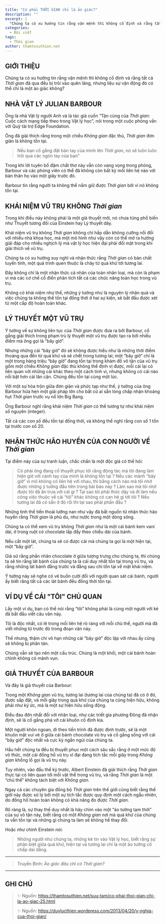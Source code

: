 ```yaml
---
title: "Có phải THỜI GIAN chỉ là ảo giác?"
description: ""
excerpt: |
  "Chúng ta có xu hướng tin rằng vận mệnh thì không cố định và rằng tất cả THỜI GIAN đã qua đều bị trôi vào quên lãng, nhưng liệu sự vận động đó có thể chỉ là một ảo giác không?"
categories:
  - Bài viết
tags:
  - Thời gian
author: thamtosuthien.net
---
```


## GIỚI THIỆU

Chúng ta có xu hướng tin rằng vận mệnh thì không cố định và rằng tất cả _Thời gian_ đã qua đều bị trôi vào quên lãng,
nhưng liệu sự vận động đó có thể chỉ là một ảo giác không?

## NHÀ VẬT LÝ JULIAN BARBOUR

Ông là nhà Vật lý người Anh và là tác giả cuốn “Tận cùng của _Thời gian_: Cuộc cách mạng tiếp theo trong Vật lý học”,
nói trong một cuộc phỏng vấn với Quỹ tài trợ Edge Foundation.

Ông đã giải thích rằng trong một chiều _Không gian_ đặc thù, _Thời gian_ đơn giản là không tồn tại.

> Nếu bạn cố gắng đặt bàn tay của mình lên _Thời gian_, nó sẽ luôn luôn trôi qua các ngón tay của bạn”

Trong khi lời tuyên bố đậm chất thơ này vẫn còn vang vọng trong phòng,
Barbour và các phóng viên có thể đã không còn bất kỳ mối liên hệ nào với bản thân họ vào một giây trước đó.

Barbour tin rằng người ta không thể nắm giữ được _Thời gian_ bởi vì nó không tồn tại.

## KHÁI NIỆM VŨ TRỤ KHÔNG _Thời gian_

Trong khi điều này không phải là một giả thuyết mới, nó chưa từng phổ biến như Thuyết tương đối của Einstein hay Lý thuyết dây.

Khái niệm vũ trụ không _Thời gian_ không chỉ hấp dẫn không cưỡng nổi đối với nhiều nhà khoa học, mà một mô hình như vậy còn có thể mở ra hướng giải đáp cho nhiều nghịch lý mà vật lý học hiện đại phải đối mặt trong khi giải thích về vũ trụ.

Chúng ta có xu hướng suy nghĩ và nhận thức rằng _Thời gian_ có bản chất tuyến tính, một quá trình quen thuộc là chảy từ quá khứ tới tương lai.

Đây không chỉ là một nhận thức cá nhân của toàn nhân loại, mà còn là phạm vi mà các cơ chế cổ điển phân tích tất cả các chức năng toán học trong vũ trụ.

Không có khái niệm như thế, những ý tưởng như là nguyên lý nhân quả và việc chúng ta không thể tồn tại đồng thời ở hai sự kiện, sẽ bắt đầu được xét từ một cấp độ hoàn toàn khác.

## LÝ THUYẾT MỘT VŨ TRỤ

Ý tưởng về sự không liên tục của _Thời gian_ được đưa ra bởi Barbour, cố gắng giải thích trong phạm trù lý thuyết một vũ trụ được tạo ra bởi nhiều điểm mà ông gọi là “bây giờ”.

Nhưng những cái “bây giờ” đó sẽ không được hiểu như là những thời điểm thoáng qua đến từ quá khứ và sẽ chết trong tương lai;
một “bây giờ” chỉ là một trong hàng triệu “bây giờ” đang tồn tại trong khảm đồ vô tận của vũ trụ gồm một chiều _Không gian_ đặc thù không thể định vị được, mỗi cái lại có liên quan với những cái khác theo một cách tinh vi, nhưng không có cái nào nổi bật hơn cái lân cận. Chúng đều tồn tại cùng một lúc.

Với một sự hòa trộn giữa đơn giản và phức tạp như thế, ý tưởng của ông Barbour hứa hẹn một giải pháp lớn cho bất cứ ai sẵn lòng chấp nhận khoảng hụt _Thời gian_ trước vụ nổ lớn Big Bang.

Ông Barbour nghĩ rằng khái niệm _Thời gian_ có thể tương tự như khái niệm số nguyên (integer).

Tất cả các con số đều tồn tại đồng thời, và không thể nghĩ rằng con số 1 tồn tại trước con số 20.

## NHẬN THỨC HÃO HUYỀN CỦA CON NGƯỜI VỀ _Thời gian_

Tại điểm này của sự tranh luận, chắc chắn là một độc giả có thể hỏi:

> Có phải ông đang cố thuyết phục tôi rằng động tác mà tôi đang làm hiện giờ với cánh tay của mình là không tồn tại ?
> Nếu các mảnh “bây giờ” vi mô không có liên hệ với nhau, thì bằng cách nào mà tôi nhớ được những ý tưởng đầu tiên trong bài báo này ?
> Làm sao mà tôi nhớ được tôi đã ăn trưa với cái gì ?
> Tại sao tôi phải thức dậy và đi làm nếu công việc thuộc về cái “tôi” khác không có can hệ gì tới tôi ?
> Nếu tương lai đã có sẵn ở đó rồi thì tại sao phải phấn đấu ?

Những tình thế tiến thoái lưỡng nan như vậy đã bắt nguồn từ nhận thức hão huyền rằng _Thời gian_ là phù du, như nước trong một dòng sông.

Chúng ta có thể xem vũ trụ không _Thời gian_ như là một cái bánh kem vani dài, ở trong ruột có chocolate lấp đầy theo chiều dài của bánh.

Nếu cắt một lát, chúng ta sẽ có được cái mà chúng ta gọi là một hiện tại, một “bây giờ”.

Giả sử rằng phần nhân chocolate ở giữa tượng trưng cho chúng ta, thì chúng ta sẽ tin rằng lát bánh của chúng ta là cái duy nhất tồn tại trong vũ trụ,
và rằng những lát bánh đằng trước và đằng sau chỉ tồn tại về mặt khái niệm.

Ý tưởng này sẽ nghe có vẻ buồn cười đối với người quan sát cái bánh, người ấy biết rằng tất cả các lát bánh đều đồng thời tồn tại.

## VÍ DỤ VỀ CÁI "TÔI" CHỦ QUAN

Lấy một ví dụ, bạn có thể nói rằng “tôi” không phải là cùng một người với kẻ đã bắt đầu viết câu văn này.

Tôi là độc nhất, có lẽ trong mối liên hệ rõ ràng với mỗi chủ thể, người mà đã viết những từ trước đó trong đoạn văn này.

Thế nhưng, thậm chí vô hạn những cái “bây giờ” độc lập với nhau ấy cũng sẽ không bị phân tán.

Chúng vẫn sẽ tạo nên một cấu trúc. Chúng là một khối, một cái bánh hoàn chỉnh không có mảnh vụn.

## GIẢ THUYẾT CỦA BARBOUR

Và đây là giả thuyết của Barbour:

Trong một _Không gian_ vũ trụ, tương lai (tương lai của chúng ta) đã có ở đó, được sắp đặt, và mỗi giây trong quá khứ của chúng ta cũng hiện hữu, không phải như ký ức, mà là một sự hiện hữu sống động.

Điều đau đớn nhất đối với nhân loại, như các triết gia phương Đông đã nhận định, sẽ là cố gắng phá vỡ cái khuôn cố định kia.

Một người khôn ngoan, đi theo tiến trình đã được định trước, sẽ là một khuôn mặt vui vẻ ở giữa cái bánh chocolate vũ trụ và cố gắng sống với cái “bây giờ” độc nhất và cực kỳ ngắn ngủi của chúng ta.

Hầu hết chúng ta đều bị thuyết phục một cách sâu sắc rằng ở một mức độ vô thức, một cái đồng hồ vũ trụ vĩ đại đang tích tắc mỗi giây trong _Không gian_ khổng lồ gọi là vũ trụ này.

Tuy nhiên, vào đầu thế kỷ trước, Albert Einstein đã giải thích rằng _Thời gian_ thực tại có liên quan tới mỗi vật thể trong vũ trụ, và rằng _Thời gian_ là một “chủ thể” không tách biệt với _Không gian_.

Ngay cả các chuyên gia đồng bộ _Thời gian_ trên thế giới cũng biết rằng thế giới này được xử lý bởi một sự tích tắc được quy định một cách ngẫu nhiên, do đồng hồ hoàn toàn không có khả năng đo được _Thời gian_.

Rõ ràng là, sự thay thế duy nhất là hãy chìm vào một “ảo tưởng tạm thời” của sự vô tận này, biết rằng có một _Không gian_ nơi mà quá khứ của chúng ta vẫn tồn tại và những gì chúng ta làm sẽ không hề thay đổi.

Hoặc như chính Einstein nói:

> Những người như chúng ta, những kẻ tin vào Vật lý học, biết rằng sự phân biệt giữa quá khứ, hiện tại và tương lai chỉ là một ảo tưởng cố chấp dai dẳng.

<hr class="blog-rule" />

> Truyền Bình: *Ảo giác đâu chỉ có *Thời gian*?*

<hr class="blog-rule" />

## GHI CHÚ

> ✨ Nguồn: https://thamtosuthien.net/suu-tam/co-phai-thoi-gian-chi-la-ao-giac-25.html
>
> ✨ Nguồn: https://duylucthien.wordpress.com/2013/04/20/y-nghia-cua-thoi-gian/
